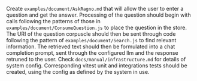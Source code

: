 Create `examples/document/AskRagno.md` that will allow the user to enter a question and get the answer. Processing of the question should begin with calls following the patterns of those in `examples/document/ConsumeQuestion.js` to place the question in the store. The URI of the question corpuscle should then be sent through code following the pattern of `examples/document/Search.js` to find relevant information. The retrieved text should then be formulated into a chat completion prompt, sent through the configured llm and the response retruned to the user. Check `docs/manual/infrastructure.md` for details of system config. Corresponding vitest unit and integrations tests should be created, using the config as defined by the system in use.